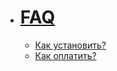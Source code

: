 - # [FAQ](./faq/README.md)
  - [Как установить?](./faq/who_to_install.md)
  - [Как оплатить?](./faq/who_to_pay.md)
